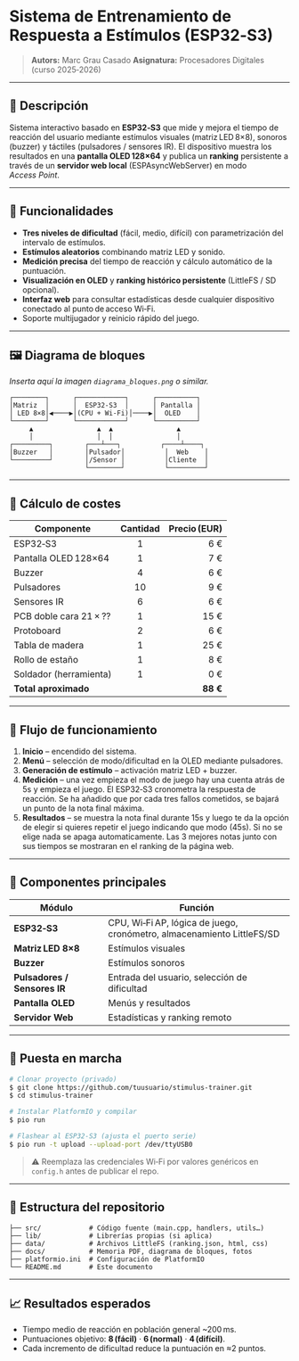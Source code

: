 # Sistema de Entrenamiento de Respuesta a Estímulos (ESP32‑S3)

> **Autors:** Marc Grau Casado
> **Asignatura:** Procesadores Digitales (curso 2025‑2026)

---

## 📑 Descripción

Sistema interactivo basado en **ESP32‑S3** que mide y mejora el tiempo de reacción del usuario mediante estímulos visuales (matriz LED 8×8), sonoros (buzzer) y táctiles (pulsadores / sensores IR).
El dispositivo muestra los resultados en una **pantalla OLED 128×64** y publica un **ranking** persistente a través de un **servidor web local** (ESPAsyncWebServer) en modo *Access Point*.

---

## 🎯 Funcionalidades

* **Tres niveles de dificultad** (fácil, medio, difícil) con parametrización del intervalo de estímulos.
* **Estímulos aleatorios** combinando matriz LED y sonido.
* **Medición precisa** del tiempo de reacción y cálculo automático de la puntuación.
* **Visualización en OLED** y **ranking histórico persistente** (LittleFS / SD opcional).
* **Interfaz web** para consultar estadísticas desde cualquier dispositivo conectado al punto de acceso Wi‑Fi.
* Soporte multijugador y reinicio rápido del juego.

---

## 🖼️ Diagrama de bloques

*Inserta aquí la imagen `diagrama_bloques.png` o similar.*

```
┌────────┐      ┌────────────┐      ┌──────────┐
│Matriz  │      │  ESP32‑S3  │      │ Pantalla │
│ LED 8×8│◀────▶│(CPU + Wi‑Fi)│────▶│  OLED    │
└────────┘      └────────────┘      └──────────┘
     ▲                ▲  ▲                ▲
     │                │  │                │
┌─────────┐        ┌───┴───┐          ┌────┴────┐
│Buzzer   │        │Pulsador│          │  Web    │
└─────────┘        │/Sensor │          │Cliente  │
                   └────────┘          └─────────┘
```

---

## 💸 Cálculo de costes

| Componente             | Cantidad | Precio (EUR) |
| ---------------------- | :------: | -----------: |
| ESP32‑S3               |     1    |          6 € |
| Pantalla OLED 128×64   |     1    |          7 € |
| Buzzer                 |     4    |          6 € |
| Pulsadores             |    10    |          9 € |
| Sensores IR            |     6    |          6 € |
| PCB doble cara 21 × ?? |     1    |         15 € |
| Protoboard             |     2    |          6 € |
| Tabla de madera        |     1    |         25 € |
| Rollo de estaño        |     1    |          8 € |
| Soldador (herramienta) |     1    |          0 € |
| **Total aproximado**   |          |     **88 €** |

---

## 🔄 Flujo de funcionamiento

1. **Inicio** – encendido del sistema.
2. **Menú** – selección de modo/dificultad en la OLED mediante pulsadores.
3. **Generación de estímulo** – activación matriz LED + buzzer.
4. **Medición** – una vez empieza el modo de juego hay una cuenta atrás de 5s y empieza el juego. El ESP32‑S3 cronometra la respuesta de reacción. Se ha añadido que por cada tres fallos cometidos, se bajará un punto de la nota final máxima.
5. **Resultados** – se muestra la nota final durante 15s y luego te da la opción de elegir si quieres repetir el juego indicando que modo (45s). Si no se elige nada se apaga automaticamente. Las 3 mejores notas junto con sus tiempos se mostraran en el ranking de la página web.

---

## 🔧 Componentes principales

| Módulo                       | Función                                                                |
| ---------------------------- | ---------------------------------------------------------------------- |
| **ESP32‑S3**                 | CPU, Wi‑Fi AP, lógica de juego, cronómetro, almacenamiento LittleFS/SD |
| **Matriz LED 8×8**           | Estímulos visuales                                                     |
| **Buzzer**                   | Estímulos sonoros                                                      |
| **Pulsadores / Sensores IR** | Entrada del usuario, selección de dificultad                           |
| **Pantalla OLED**            | Menús y resultados                                                     |
| **Servidor Web**             | Estadísticas y ranking remoto                                          |

---

## 🚀 Puesta en marcha

```bash
# Clonar proyecto (privado)
$ git clone https://github.com/tuusuario/stimulus-trainer.git
$ cd stimulus-trainer

# Instalar PlatformIO y compilar
$ pio run

# Flashear al ESP32‑S3 (ajusta el puerto serie)
$ pio run -t upload --upload-port /dev/ttyUSB0
```

> ⚠️ Reemplaza las credenciales Wi‑Fi por valores genéricos en `config.h` antes de publicar el repo.

---

## 📁 Estructura del repositorio

```
├── src/            # Código fuente (main.cpp, handlers, utils…)
├── lib/            # Librerías propias (si aplica)
├── data/           # Archivos LittleFS (ranking.json, html, css)
├── docs/           # Memoria PDF, diagrama de bloques, fotos
├── platformio.ini  # Configuración de PlatformIO
└── README.md       # Este documento
```

---

## 📈 Resultados esperados

* Tiempo medio de reacción en población general \~200 ms.
* Puntuaciones objetivo: **8 (fácil)** · **6 (normal)** · **4 (difícil)**.
* Cada incremento de dificultad reduce la puntuación en ≈2 puntos.


